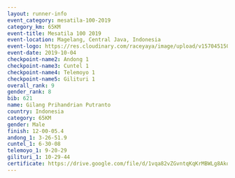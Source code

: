```yaml
---
layout: runner-info 
event_category: mesatila-100-2019 
category_km: 65KM 
event-title: Mesatila 100 2019 
event-location: Magelang, Central Java, Indonesia 
event-logo: https://res.cloudinary.com/raceyaya/image/upload/v1570451507/logo/mesastila100_jin7bl.jpg 
event-date: 2019-10-04 
checkpoint-name2: Andong 1 
checkpoint-name3: Cuntel 1 
checkpoint-name4: Telemoyo 1 
checkpoint-name5: Gilituri 1 
overall_rank: 9
gender_rank: 8
bib: 621
name: Gilang Prihandrian Putranto
country: Indonesia
category: 65KM
gender: Male
finish: 12-00-05.4
andong_1: 3-26-51.9
cuntel_1: 6-30-08
telemoyo_1: 9-20-29
gilituri_1: 10-29-44
certificate: https://drive.google.com/file/d/1vqa82vZGvntqKqKrMBWLg8AkoVwysRWF/view?usp=sharing
---
```

